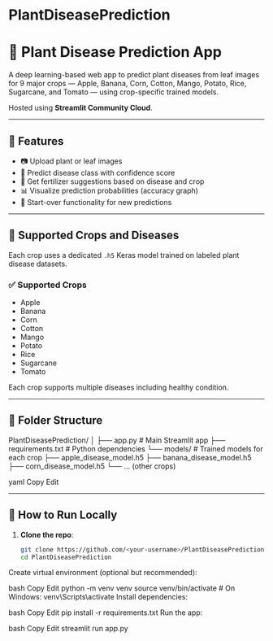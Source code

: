 # PlantDiseasePrediction

# 🌿 Plant Disease Prediction App

A deep learning-based web app to predict plant diseases from leaf images for 9 major crops — Apple, Banana, Corn, Cotton, Mango, Potato, Rice, Sugarcane, and Tomato — using crop-specific trained models.

Hosted using **Streamlit Community Cloud**.

---

## 🚀 Features

- 📷 Upload plant or leaf images
- 🤖 Predict disease class with confidence score
- 💊 Get fertilizer suggestions based on disease and crop
- 📊 Visualize prediction probabilities (accuracy graph)
- 🔁 Start-over functionality for new predictions

---

## 🧠 Supported Crops and Diseases

Each crop uses a dedicated `.h5` Keras model trained on labeled plant disease datasets.

### ✅ Supported Crops
- Apple
- Banana
- Corn
- Cotton
- Mango
- Potato
- Rice
- Sugarcane
- Tomato

Each crop supports multiple diseases including healthy condition.

---

## 📁 Folder Structure

PlantDiseasePrediction/
│
├── app.py # Main Streamlit app
├── requirements.txt # Python dependencies
└── models/ # Trained models for each crop
├── apple_disease_model.h5
├── banana_disease_model.h5
├── corn_disease_model.h5
└── ... (other crops)

yaml
Copy
Edit

---

## 🔧 How to Run Locally

1. **Clone the repo**:
   ```bash
   git clone https://github.com/<your-username>/PlantDiseasePrediction.git
   cd PlantDiseasePrediction
Create virtual environment (optional but recommended):

bash
Copy
Edit
python -m venv venv
source venv/bin/activate  # On Windows: venv\Scripts\activate
Install dependencies:

bash
Copy
Edit
pip install -r requirements.txt
Run the app:

bash
Copy
Edit
streamlit run app.py
